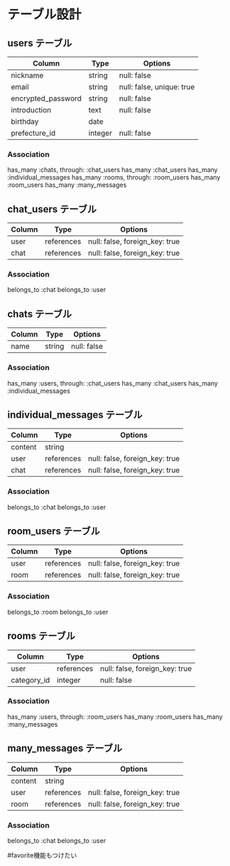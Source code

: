 # テーブル設計

## users テーブル
| Column                 | Type       | Options                    |
| ---------------------- | ---------- | -------------------------- |
| nickname               | string     | null: false                |
| email                  | string     | null: false, unique: true  |
| encrypted_password     | string     | null: false                |
| introduction           | text       | null: false                |
| birthday               | date       |                            |
| prefecture_id          | integer    | null: false                |
### Association
has_many :chats, through: :chat_users
has_many :chat_users
has_many :individual_messages
has_many :rooms, through: :room_users
has_many :room_users
has_many :many_messages

## chat_users テーブル
| Column | Type       | Options                        |
| ------ | ---------- | ------------------------------ |
| user   | references | null: false, foreign_key: true |
| chat   | references | null: false, foreign_key: true |
### Association
belongs_to :chat
belongs_to :user

## chats テーブル
| Column | Type   | Options     |
| ------ | ------ | ----------- |
| name   | string | null: false |
### Association
has_many :users, through: :chat_users
has_many :chat_users
has_many :individual_messages

## individual_messages テーブル
| Column  | Type       | Options                        |
| ------- | ---------- | ------------------------------ |
| content | string     |                                |
| user    | references | null: false, foreign_key: true |
| chat    | references | null: false, foreign_key: true |
### Association
belongs_to :chat
belongs_to :user

## room_users テーブル
| Column | Type       | Options                        |
| ------ | ---------- | ------------------------------ |
| user   | references | null: false, foreign_key: true |
| room   | references | null: false, foreign_key: true |
### Association
belongs_to :room
belongs_to :user

## rooms テーブル
| Column      | Type       | Options                        |
| ----------- | ---------- | ------------------------------ |
| user        | references | null: false, foreign_key: true |
| category_id | integer    | null: false                    |
### Association
has_many :users, through: :room_users
has_many :room_users
has_many :many_messages

## many_messages テーブル
| Column  | Type       | Options                        |
| ------- | ---------- | ------------------------------ |
| content | string     |                                |
| user    | references | null: false, foreign_key: true |
| room    | references | null: false, foreign_key: true |
### Association
belongs_to :chat
belongs_to :user

#favorite機能もつけたい